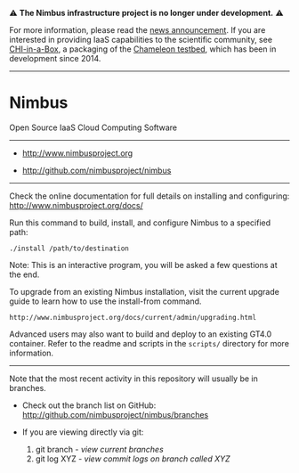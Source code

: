 :warning: **The Nimbus infrastructure project is no longer under development.** :warning:

For more information, please read the [news announcement](http://www.nimbusproject.org/news/#440). If you are interested in providing IaaS capabilities to the scientific community, see [CHI-in-a-Box](https://github.com/chameleoncloud/chi-in-a-box), a packaging of the [Chameleon testbed](https://www.chameleoncloud.org), which has been in development since 2014.

---

Nimbus
======

Open Source IaaS Cloud Computing Software
______________________________________________________________________

* http://www.nimbusproject.org

* http://github.com/nimbusproject/nimbus

______________________________________________________________________

Check the online documentation for full details on installing and configuring:
http://www.nimbusproject.org/docs/

Run this command to build, install, and configure Nimbus to a specified path:

    ./install /path/to/destination

Note: This is an interactive program, you will be asked a few questions at
the end.

To upgrade from an existing Nimbus installation, visit the current upgrade
guide to learn how to use the install-from command.
    
    http://www.nimbusproject.org/docs/current/admin/upgrading.html

Advanced users may also want to build and deploy to an existing GT4.0 
container. Refer to the readme and scripts in the `scripts/` directory 
for more information.

______________________________________________________________________

Note that the most recent activity in this repository will usually be in 
branches.

* Check out the branch list on GitHub:
  http://github.com/nimbusproject/nimbus/branches

* If you are viewing directly via git:
  1. git branch - _view current branches_
  2. git log XYZ - _view commit logs on branch called XYZ_


